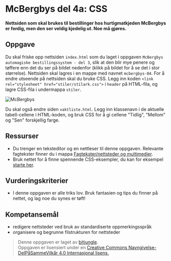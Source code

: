 # McBergbys del 4a: CSS

**Nettsiden som skal brukes til bestillinger hos hurtigmatkjeden McBergbys er ferdig, men den ser veldig kjedelig ut. Noe må gjøres.**

## Oppgave

Du skal friske opp nettsiden `index.html` som du laget i oppgaven `McBergbys automagiske bestillingssystem - del 3`, slik at den blir mye penere og tøffere enn det du ser på bildet nedenfor (klikk på bildet for å se det i stor størrelse). Nettsiden skal lagres i en mappe med navnet `mcbergbys-04`. For å endre utseende på nettsiden skal du bruke CSS. Legg inn koden `<link rel="stylesheet" href="stiler/stilark.css">` i `header` på HTML-fila, og lagre CSS-fila i undermappa `stiler`. 

![McBergbys](https://raw.githubusercontent.com/fagstoff/IT1/master/Bilder/McB04.png)

Du skal også endre siden `vaktliste.html`. Legg inn klassenavn i de aktuelle tabell-cellene i HTML-koden, og bruk CSS for å gi cellene "Tidlig", "Mellom" og "Sen" forskjellig farge.

## Ressurser

* Du trenger en teksteditor og en nettleser til denne oppgaven. Relevante fagtekster finner du i mappa [Fagtekster/nettsteder og multimedier](https://github.com/bitjungle/IT1/tree/master/Fagtekster/nettsteder%20og%20multimedier).
* Bruk nettet for å finne spennende CSS-eksempler, du kan for eksempel [starte her](http://www.w3schools.com/css/css_examples.asp).

## Vurderingskriterier

* I denne oppgaven er alle triks lov. Bruk fantasien og tips du finner på nettet, og lag noe du synes er tøft!

## Kompetansemål

* redigere nettsteder ved bruk av standardiserte oppmerkingsspråk
* organisere og begrunne filstrukturen for nettsteder

>Denne oppgaven er laget av [bitjungle](https://github.com/bitjungle).  
>Oppgaven er lisensiert under en
>[Creative Commons Navngivelse-DelPåSammeVilkår 4.0 Internasjonal lisens.
](http://creativecommons.org/licenses/by-sa/4.0/)
